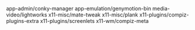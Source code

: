 app-admin/conky-manager
app-emulation/genymotion-bin
media-video/lightworks
x11-misc/mate-tweak
x11-misc/plank
x11-plugins/compiz-plugins-extra
x11-plugins/screenlets
x11-wm/compiz-meta

